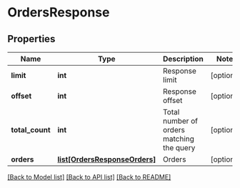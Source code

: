 # OrdersResponse

## Properties
Name | Type | Description | Notes
------------ | ------------- | ------------- | -------------
**limit** | **int** | Response limit | [optional] 
**offset** | **int** | Response offset | [optional] 
**total_count** | **int** | Total number of orders matching the query | [optional] 
**orders** | [**list[OrdersResponseOrders]**](OrdersResponseOrders.md) | Orders | [optional] 

[[Back to Model list]](../README.md#documentation-for-models) [[Back to API list]](../README.md#documentation-for-api-endpoints) [[Back to README]](../README.md)



